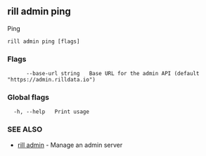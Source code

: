 ## rill admin ping

Ping

```
rill admin ping [flags]
```

### Flags

```
      --base-url string   Base URL for the admin API (default "https://admin.rilldata.io")
```

### Global flags

```
  -h, --help   Print usage
```

### SEE ALSO

* [rill admin](admin.md)	 - Manage an admin server

